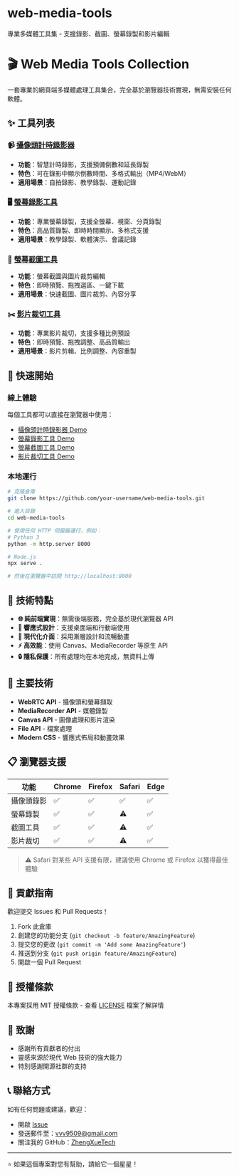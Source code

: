 # web-media-tools
專業多媒體工具集 - 支援錄影、截圖、螢幕錄製和影片編輯
# 🎬 Web Media Tools Collection

一套專業的網頁端多媒體處理工具集合，完全基於瀏覽器技術實現，無需安裝任何軟體。

## ✨ 工具列表

### 📹 [攝像頭計時錄影器](./camera-timer-recorder/)
- **功能**：智慧計時錄影，支援預備倒數和延長錄製
- **特色**：可在錄影中顯示倒數時間、多格式輸出（MP4/WebM）
- **適用場景**：自拍錄影、教學錄製、運動記錄

### 🖥️ [螢幕錄影工具](./screen-recorder/)
- **功能**：專業螢幕錄製，支援全螢幕、視窗、分頁錄製
- **特色**：高品質錄製、即時時間顯示、多格式支援
- **適用場景**：教學錄製、軟體演示、會議記錄

### 📸 [螢幕截圖工具](./screenshot-tool/)
- **功能**：螢幕截圖與圖片裁剪編輯
- **特色**：即時預覽、拖拽選區、一鍵下載
- **適用場景**：快速截圖、圖片裁剪、內容分享

### ✂️ [影片裁切工具](./video-crop-tool/)
- **功能**：專業影片裁切，支援多種比例預設
- **特色**：即時預覽、拖拽調整、高品質輸出
- **適用場景**：影片剪輯、比例調整、內容重製

## 🚀 快速開始

### 線上體驗
每個工具都可以直接在瀏覽器中使用：

- [攝像頭計時錄影器 Demo](https://your-username.github.io/web-media-tools/camera-timer-recorder/)
- [螢幕錄影工具 Demo](https://your-username.github.io/web-media-tools/screen-recorder/)
- [螢幕截圖工具 Demo](https://your-username.github.io/web-media-tools/screenshot-tool/)
- [影片裁切工具 Demo](https://your-username.github.io/web-media-tools/video-crop-tool/)

### 本地運行
```bash
# 克隆倉庫
git clone https://github.com/your-username/web-media-tools.git

# 進入目錄
cd web-media-tools

# 使用任何 HTTP 伺服器運行，例如：
# Python 3
python -m http.server 8000

# Node.js
npx serve .

# 然後在瀏覽器中訪問 http://localhost:8000
```

## 🔧 技術特點

- **🌐 純前端實現**：無需後端服務，完全基於現代瀏覽器 API
- **📱 響應式設計**：支援桌面端和行動端使用
- **🎨 現代化介面**：採用漸層設計和流暢動畫
- **⚡ 高效能**：使用 Canvas、MediaRecorder 等原生 API
- **🔒 隱私保護**：所有處理均在本地完成，無資料上傳

## 🌟 主要技術

- **WebRTC API** - 攝像頭和螢幕擷取
- **MediaRecorder API** - 媒體錄製
- **Canvas API** - 圖像處理和影片渲染
- **File API** - 檔案處理
- **Modern CSS** - 響應式佈局和動畫效果

## 📋 瀏覽器支援

| 功能 | Chrome | Firefox | Safari | Edge |
|------|--------|---------|--------|------|
| 攝像頭錄影 | ✅ | ✅ | ✅ | ✅ |
| 螢幕錄製 | ✅ | ✅ | ⚠️ | ✅ |
| 截圖工具 | ✅ | ✅ | ⚠️ | ✅ |
| 影片裁切 | ✅ | ✅ | ⚠️ | ✅ |

> ⚠️ Safari 對某些 API 支援有限，建議使用 Chrome 或 Firefox 以獲得最佳體驗

## 🤝 貢獻指南

歡迎提交 Issues 和 Pull Requests！

1. Fork 此倉庫
2. 創建您的功能分支 (`git checkout -b feature/AmazingFeature`)
3. 提交您的更改 (`git commit -m 'Add some AmazingFeature'`)
4. 推送到分支 (`git push origin feature/AmazingFeature`)
5. 開啟一個 Pull Request

## 📄 授權條款

本專案採用 MIT 授權條款 - 查看 [LICENSE](LICENSE) 檔案了解詳情

## 🙏 致謝

- 感謝所有貢獻者的付出
- 靈感來源於現代 Web 技術的強大能力
- 特別感謝開源社群的支持

## 📞 聯絡方式

如有任何問題或建議，歡迎：
- 開啟 [Issue](https://github.com/ZhengXueTech/web-media-tools/issues)
- 發送郵件至：vvv9509@gmail.com
- 關注我的 GitHub：[ZhengXueTech](https://github.com/ZhengXueTech)

---

⭐ 如果這個專案對您有幫助，請給它一個星星！
